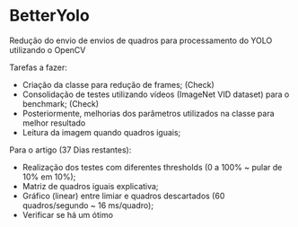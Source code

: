# BetterYolo
Redução do envio de envios de quadros para processamento do YOLO utilizando o OpenCV

Tarefas a fazer:
- Criação da classe para redução de frames; (Check)
- Consolidação de testes utilizando vídeos (ImageNet VID dataset) para o benchmark; (Check)
- Posteriormente, melhorias dos parâmetros utilizados na classe para melhor resultado
- Leitura da imagem quando quadros iguais;
  
Para o artigo (37 Dias restantes):
- Realização dos testes com diferentes thresholds (0 a 100% ~ pular de 10% em 10%);
- Matriz de quadros iguais explicativa;
- Gráfico (linear) entre limiar e quadros descartados (60 quadros/segundo ~ 16 ms/quadro);
- Verificar se há um ótimo
